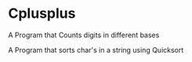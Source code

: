 # Cplusplus

A Program that Counts digits in different bases

A Program that sorts char's in a string using Quicksort
